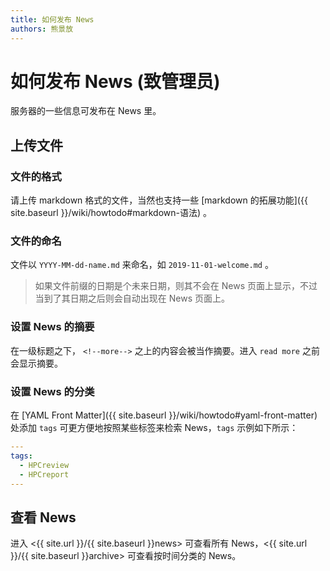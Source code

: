 ```yaml
---
title: 如何发布 News
authors: 熊景放
---
```


# 如何发布 News (致管理员)

服务器的一些信息可发布在 News 里。

## 上传文件

### 文件的格式

请上传 markdown 格式的文件，当然也支持一些 [markdown 的拓展功能]({{ site.baseurl }}/wiki/howtodo#markdown-语法) 。

### 文件的命名

文件以 `YYYY-MM-dd-name.md` 来命名，如 `2019-11-01-welcome.md` 。

> 如果文件前缀的日期是个未来日期，则其不会在 News 页面上显示，不过当到了其日期之后则会自动出现在 News 页面上。

### 设置 News 的摘要

在一级标题之下， `<!--more-->` 之上的内容会被当作摘要。进入 `read more` 之前会显示摘要。

### 设置 News 的分类

在 [YAML Front Matter]({{ site.baseurl }}/wiki/howtodo#yaml-front-matter) 处添加 `tags` 可更方便地按照某些标签来检索 News，`tags` 示例如下所示：

```yaml
---
tags:
  - HPCreview
  - HPCreport
---
```

## 查看 News

进入 <{{ site.url }}/{{ site.baseurl }}news> 可查看所有 News，<{{ site.url }}/{{ site.baseurl }}archive> 可查看按时间分类的 News。
